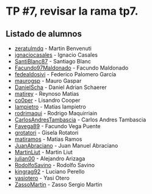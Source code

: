 # TP #7, revisar la rama tp7.

## Listado de alumnos

* [zeratulmdq](https://github.com/zeratulmdq) - Martin Benvenuti
* [ignaciocasales](https://github.com/ignaciocasales) - Ignacio Casales
* [SantiBlanc87](https://github.com/SantiBlanc87) - Santiago Blanc
* [Facundo97Maldonado](https://github.com/Facundo97Maldonado) - Facundo Maldonado
* [fedealdosivi](https://github.com/fedealdosivi) - Federico Palomero García
* [maurogsp](https://github.com/maurogsp) - Mauro Gaspar
* [DanielScha](https://github.com/DanielScha) - Daniel Adrian Schaerer
* [matirey](https://github.com/matirey) - Reynoso Matias
* [co0per](https://github.com/co0per) - Lisandro Cooper
* [Iampietro](https://github.com/Iampietro/2017) - Matias Iampietro
* [rodrimaqui](https://github.com/rodrimaqui) - Rodrigo Maquirriain
* [CarlosAndresTambascia](https://github.com/CarlosAndresTambascia) - Carlos Andres Tambascia
* [Favega89](https://github.com/Favega89) - Facundo Vega Puente
* [grotatori](https://github.com/grotatori) - Gisela Rotatori
* [matiramos](https://github.com/matiramos) - Matias Ramos
* [JuanAbraciano](https://github.com/JuanAbraciano) - Juan Manuel Abraciano
* [MartinLiut](https://github.com/MartinLiut) - Martin Liut
* [julian00](https://github.com/julian00) - Alejandro Arizaga
* [RodolfoSavino](https://github.com/RodolfoSavino) - Rodolfo Savino
* [kingrag92](https://github.com/kingrag92) - Luciano Perello
* [yasiotero](https://github.com/yasiotero) - Yasi Otero
* [ZassoMartin](https://github.com/ZassoMartin) - Zasso Sergio Martin

